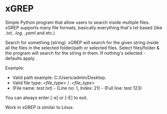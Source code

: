 # xGREP
Simple Python program that allow users to search inside multiple files. xGREP supports many file formats, basically everything that's txt based (like *.txt, .log, .yaml* and etc.)

Search for something (string). xGREP will search for the given string inside all the files in the selected folder/path 
or selected files. Select files/folder & the program will search for the string in them. If nothing's selected - 
defaults apply.

Example:
 -  Valid path example: C:/Users/admin/Desktop.
 -  Valid file type: *<file_type>* / *.<file_type>*
 -  (File name: *test.txt*) - (Line no: 1, Index: 21) - (Full line: test 123)
 
 You can always enter [-e] or [-E] to exit.
 
 Work in xGREP is similar to Linux.
